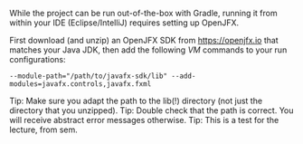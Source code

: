 While the project can be run out-of-the-box with Gradle, running it from within your IDE (Eclipse/IntelliJ) requires
setting up OpenJFX.

First download (and unzip) an OpenJFX SDK from https://openjfx.io that matches your Java JDK, then add the following
*VM* commands to your run configurations:

    --module-path="/path/to/javafx-sdk/lib" --add-modules=javafx.controls,javafx.fxml

Tip: Make sure you adapt the path to the lib(!) directory (not just the directory that you unzipped).
Tip: Double check that the path is correct. You will receive abstract error messages otherwise.
Tip: This is a test for the lecture, from sem.